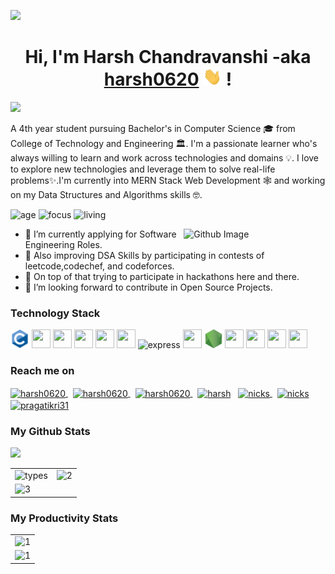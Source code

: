 ![](https://raw.githubusercontent.com/halfrost/halfrost/master/icons/header_.png)

<h1 align="center"> Hi, I'm Harsh Chandravanshi -aka <span><a href="https://www.harshchandravanshi.com/">harsh0620</a></span> <img src="https://raw.githubusercontent.com/ABSphreak/ABSphreak/master/gifs/Hi.gif" width="30px"> ! </h1>

![](https://komarev.com/ghpvc/?username=harsh0620&label=Profile%20views&color=0e75b6&style=flat)
  
A 4th year student pursuing Bachelor's in Computer Science 🎓 from College of Technology and Engineering 🏛. I'm a passionate learner who's always willing to learn and work across technologies and domains 💡. I love to explore new technologies and leverage them to solve real-life problems✨.I'm currently into MERN Stack Web Development 🕸️ and working on my Data Structures and Algorithms skills 🤓.


![age](https://img.shields.io/badge/age-24-blue)   ![focus](https://img.shields.io/badge/focus-FullStack-brightgreen)   ![living](https://img.shields.io/badge/living-Bengaluru-3c9)

<img width="45%" align="right" alt="Github Image" src="https://raw.githubusercontent.com/onimur/.github/master/.resources/git-header.svg" />

- 🌱 I’m currently applying for Software Engineering Roles.
- 🌱 Also improving DSA Skills by participating in contests of leetcode,codechef, and codeforces.
- 🌱 On top of that trying to participate in hackathons here and there.
- 👯 I’m looking forward to contribute in Open Source Projects.

### Technology Stack
<img src="https://raw.githubusercontent.com/devicons/devicon/master/icons/c/c-original.svg" height="30" width="30"> <img src="https://github.com/Subhampreet/Subhampreet/blob/master/logos/c++.png?raw=true" height="30" width="30"> <img src="https://github.com/Subhampreet/Subhampreet/blob/master/logos/JS.png?raw=true" height="30" width="30"> <img src="https://github.com/Subhampreet/Subhampreet/blob/master/logos/css.png?raw=true" height="30" width="30"> <img src="https://github.com/Subhampreet/Subhampreet/blob/master/logos/html.png?raw=true" height="30" width="30"> <img src="https://www.vectorlogo.zone/logos/mongodb/mongodb-icon.svg" height="30" width="30"> <img src="https://www.vectorlogo.zone/logos/expressjs/expressjs-icon.svg" alt="express" width="30"> <img src="https://www.vectorlogo.zone/logos/reactjs/reactjs-icon.svg" height="30" width="30"> <img src="https://raw.githubusercontent.com/github/explore/80688e429a7d4ef2fca1e82350fe8e3517d3494d/topics/nodejs/nodejs.png" alt="nodejs" width="30" height="30"/> <img src="https://www.vectorlogo.zone/logos/firebase/firebase-icon.svg" height="30" width="30"> <img src="https://www.vectorlogo.zone/logos/sqlite/sqlite-icon.svg" height="30" width="30"> <img src="https://github.com/Subhampreet/Subhampreet/blob/master/logos/git.png?raw=true" height="30" width="30"> <img src="https://github.com/Subhampreet/Subhampreet/blob/master/logos/vs.png?raw=true" height="30" width="30">

### Reach me on

<p align="left">
<a href="https://www.linkedin.com/in/harsh-chandravanshi-74571b172/" target="blank"> 
<img align="center" src="https://raw.githubusercontent.com/rahuldkjain/github-profile-readme-generator/master/src/images/icons/Social/linked-in-alt.svg" alt="harsh0620" height="30" width="30" /> 
</a>
&nbsp;
<a href="https://instagram.com/harshchandravanshi" target="blank"> 
<img align="center" src="https://www.vectorlogo.zone/logos/instagram/instagram-icon.svg" alt="harsh0620" height="30" width="30" /> </a>
&nbsp;
<a href="https://twitter.com/haxpl0rer" target="blank"> 
<img align="center" src="https://www.vectorlogo.zone/logos/twitter/twitter-icon.svg" alt="harsh0620" height="30" width="30" /> </a>
&nbsp;
<a href="https://leetcode.com/harsh0111chandravanshi/" target="blank"><img align="center" src="https://raw.githubusercontent.com/rahuldkjain/github-profile-readme-generator/master/src/images/icons/Social/leet-code.svg" alt="harsh" height="30" width="30" /></a>
&nbsp;
<a href="https://auth.geeksforgeeks.org/user/harsh0111chandravanshi/" target="blank"><img align="center" src="https://raw.githubusercontent.com/rahuldkjain/github-profile-readme-generator/master/src/images/icons/Social/geeks-for-geeks.svg" alt="nicks" height="30" width="30" /> </a>
&nbsp;
<a href="https://www.codechef.com/users/hash0111" target="blank"><img align="center" src="https://cdn.jsdelivr.net/npm/simple-icons@3.1.0/icons/codechef.svg" alt="nicks" height="30" width="30" /></a>
&nbsp;
<a href="https://www.hackerrank.com/harsh0111chandr1" target="blank"><img align="center" src="https://raw.githubusercontent.com/rahuldkjain/github-profile-readme-generator/master/src/images/icons/Social/hackerrank.svg" alt="pragatikri31" height="50" width="60" /></a>
</p>

### My Github Stats

![](https://github-profile-trophy.vercel.app/?username=harsh0620&theme=dark)

<table>
  <tr>
    <td><img src="https://github-readme-stats.vercel.app/api?username=harsh0620&show_icons=true&theme=dark"  display=block width=100% height=auto  alt="types" /></td>
    <td><img src="https://github-readme-streak-stats.herokuapp.com/?user=harsh0620&theme=dark"  display=block width=100% height=auto  alt="2" ></td>
   </tr> 
   <tr>
      <td><img src="https://github-readme-stats.vercel.app/api/top-langs/?username=harsh0620&layout=compact&theme=dark"  display=block width=100% height=auto alt="3" ></td>
  </tr>
</table

</br>

### My Productivity Stats

<table>
  <tr>
    <td>
    <img src="https://github-profile-summary-cards.vercel.app/api/cards/profile-details?username=harsh0620&theme=nord_dark"  display=block width=100% height=auto  alt="1" >
    </td>
   </tr> 
   <tr>
      <td> 
         <img src="[https://github-profile-summary-cards.vercel.app/api/cards/profile-details?username=harsh0620&theme=nord_dark](http://github-profile-summary-cards.vercel.app/api/cards/productive-time?username=harsh0620&&theme=nord_dark&utcOffset=+5:30)"  display=block width=100% height=auto  alt="1" >
      </td>
  </td>
  </tr>
</table>

</br>
